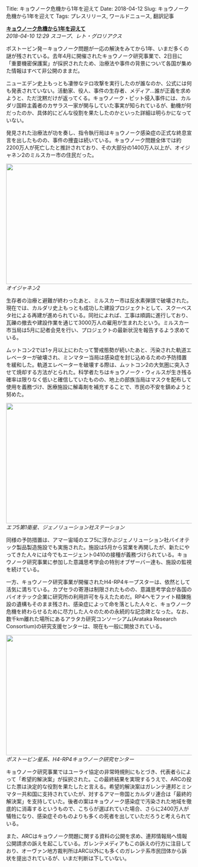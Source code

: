 Title: キョウノーク危機から1年を迎えて
Date: 2018-04-12
Slug: キョウノーク危機から1年を迎えて
Tags: プレスリリース, ワールドニュース, 翻訳記事

<p class="lead"><strong><a href="https://community.eveonline.com/news/news-channels/world-news/remembering-the-kyonoke-crisis-one-year-on/">キョウノーク危機から1年を迎えて</a></strong><br/>
<em>2018-04-10 12:29 スコープ、レト・グロリアクス</em></p>
<p>ポストービン発－キョウノーク問題が一応の解決をみてから1年、いまだ多くの謎が残されている。去年4月に開催されたキョウノーク研究事業で、2日目に「重要機密保護案」が採択されたため、治療法や事件の背景について各国が集めた情報はすべて非公開のままだ。</p>
<p>ニューエデン史上もっとも凄惨なテロ攻撃を実行したのが誰なのか、公式には何も発表されていない。活動家、役人、事件の生存者、メディア…誰が正義を求めようと、ただ沈黙だけが返ってくる。キョウノーク・ピット侵入事件には、カルダリ国粋主義者のカサラス一家が関与していた事実が知られているが、動機が何だったのか、具体的にどんな役割を果たしたのかといった詳細は明らかになっていない。</p>
<p>発見された治療法が功を奏し、指令執行局はキョウノーク感染症の正式な終息宣言を出したものの、事件の捜査は続いている。キョウノーク問題全体では約2200万人が死亡したと推計されており、その大部分の1400万人以上が、オイジャネン2のミルスカー市の住民だった。</p>
<p><img class="alignnone" height="326" src="https://evekatsu.github.io/parrot-archives/images/キョウノーク危機から1年を迎えて-1.jpg" width="580"/><br/>
<em>オイジャネン2</em></p>
<p>生存者の治療と避難が終わったあと、ミルスカー市は反水素弾頭で破壊された。現在では、カルダリ史上もっとも成功した建設プロジェクトとして、スクーベスタ社による再建が進められている。同社によれば、工事は順調に進行しており、瓦礫の撤去や建設作業を通じて3000万人の雇用が生まれたという。ミルスカー市当局は5月に記者会見を行い、プロジェクトの最新状況を報告するよう求めている。</p>
<p>ムットコン2では1ヶ月以上にわたって警戒態勢が続いたあと、汚染された軌道エレベーターが破壊され、ミンマター当局は感染症を封じ込めるための予防措置を緩和した。軌道エレベーターを破壊する際は、ムットコン2の大気圏に突入させて焼却する方法がとられた。科学者たちはキョウノーク・ウィルスが生き残る確率は限りなく低いと確信していたものの、地上の部族当局はマスクを配布して使用を義務づけ、医療施設に解毒剤を補充することで、市民の不安を鎮めようと努めた。</p>
<p><img class="alignnone" height="326" src="https://evekatsu.github.io/parrot-archives/images/キョウノーク危機から1年を迎えて-2.jpg" width="580"/><br/>
<em>エフ5第1衛星、ジェノリューション社ステーション</em></p>
<p>同様の予防措置は、アマー宙域のエフ5に浮かぶジェノリューション社バイオテック製品製造施設でも実施された。施設は5月から営業を再開したが、新たにやってきた人々には今でもエージェント0410の接種が義務づけられている。キョウノーク研究事業に参加した意識思考学会の特別オブザーバー達も、施設の監視を続けている。</p>
<p>一方、キョウノーク研究事業が開催されたH4-RP4キープスターは、依然として活気に満ちている。カプセラの寄港は制限されたものの、意識思考学会が各国のバイオテック企業に研究所の利用許可を与えたためだ。RP4ヘモファイト精錬施設の遺構もそのまま残され、感染症によって命を落とした人々と、キョウノーク危機を終わらせるために尽力した人々のための永続的な記念碑となった。なお、数千km離れた場所にあるアラタカ研究コンソーシアム(Arataka Research Consortium)の研究支援センターは、現在も一般に開放されている。</p>
<p><img class="alignnone" height="326" src="https://evekatsu.github.io/parrot-archives/images/キョウノーク危機から1年を迎えて-3.jpg" width="580"/><br/>
<em>ポストービン星系、H4-RP4キョウノーク研究センター</em></p>
<p>キョウノーク研究事業ではユーライ協定の非常時規則にもとづき、代表者らによって「希望的解決案」が採択された。この最終結果を実現するうえで、ARCの投じた票は決定的な役割を果たしたと言える。希望的解決案はガレンテ連邦とミンマター共和国に支持されていたが、対するアマー帝国とカルダリ連合は「最終的解決案」を支持していた。後者の案はキョウノーク感染症で汚染された地域を徹底的に消毒するというもので、こちらが選ばれていた場合、さらに2400万人が犠牲になり、感染症そのものよりも多くの死者を出していただろうと考えられている。</p>
<p>また、ARCはキョウノーク問題に関する資料の公開を求め、連邦情報局へ情報公開請求の訴えを起こしている。ガレンテメディアもこの訴えの行方に注目しており、オーヴァン地方裁判所はARC以外にも多くのガレンテ系市民団体から訴状を提出されているが、いまだ判断は下していない。</p>

